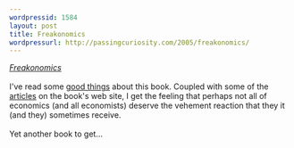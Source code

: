 ```yaml
---
wordpressid: 1584
layout: post
title: Freakonomics
wordpressurl: http://passingcuriosity.com/2005/freakonomics/
---
```

<a style="font-style: italic;" href="http://www.freakonomics.com/">Freakonomics</a>
<br />
<br />I've read some <a href="http://www.aaronsw.com/weblog/001688">good things</a> about this book. Coupled with some of the <a href="http://www.freakonomics.com/articles.php">articles</a> on the book's web site, I get the feeling that perhaps not all of economics (and all economists) deserve the vehement reaction that they it (and they) sometimes receive.
<br />
<br />Yet another book to get...
